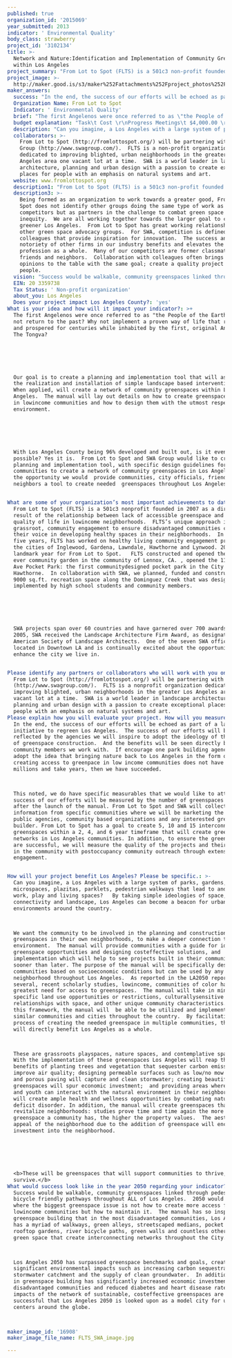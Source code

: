 ```yaml
---
published: true
organization_id: '2015069'
year_submitted: 2013
indicator: ' Environmental Quality'
body_class: strawberry
project_id: '3102134'
title: >-
  Network and Nature:Identification and Implementation of Community Green Spaces
  within Los Angeles
project_summary: "From Lot to Spot (FLTS) is a 501c3 non-profit founded in 2007 as a direct result of the relationship between lack of accessible greenspace and the quality of life in low-income neighborhoods.  FLTS’s unique approach involves grass-root, community engagement to ensure disadvantaged communities contribute their voice in developing healthy spaces in their neighborhoods.  In the last five years, FLTS has worked on healthy living community engagement projects in the cities of Inglewood, Gardena, Lawndale, Hawthorne and Lynwood. 2012 was a landmark year for From Lot to Spot.   FLTS constructed and opened the first ever community garden in the community of Lennox, CA. , opened the 118th/Doty Ave Pocket Park: the first community-designed pocket park in the City of Hawthorne.  In collaboration with SWA, we planned, funded and constructed a 9000 sq.ft. recreation space along the Dominguez Creek that was designed and implemented by high school students and community members.\r\n\r\nSWA projects span over 60 countries and have garnered over 700 awards.  In 2005, SWA received the Landscape Architecture Firm Award, as designated by the American Society of Landscape Architects.  One of the seven SWA offices is located in Downtown LA and is continually excited about the opportunity to enhance the city we live in.\r\n"
project_image: >-
  http://maker.good.is/s3/maker%252Fattachments%252Fproject_photos%252Fimages%252F16908%252Fdisplay%252FFLTS_SWA_image.jpg=c570x385
maker_answers:
  success: "In the end, the success of our efforts will be echoed as part of a larger initiative to re-green Los Angeles.  The success of our efforts will be reflected by the agencies we will inspire to adopt the ideology of this level of greenspace construction.  And the benefits will be seen directly by the community members we work with.  If encourage one park building agency  to adopt the idea that bringing nature back to Los Angeles in the form of creating access to greenpace in low income communities does not have to cost millions and take years, then we have succeeded. \r\nThis noted, we do have specific measurables that we would like to attain. The success of our efforts will be measured by the number of greenspaces created after the launch of the manual. From Lot to Spot and SWA will collect baseline information from specific communities where we will be marketing the manual to public agencies, community based organizations and any interested green space builder. From Lot to Spot has a goal to create 5, 10 and 15 interconnected greenspaces within a 2, 4, and 6 year timeframe that will create green networks in Los Angeles communities. In addition, to ensure the greenspaces are successful, we will measure the quality of the projects and their impact in the community with post-occupancy community outreach through extensive engagement.\r\n"
  Organization Name: From Lot to Spot
  Indicator: ' Environmental Quality'
  brief: "The first Angelenos were once referred to as \"the People of the Earth\".  Why not return to the past? Why not implement a proven way of life that reigned and prospered for centuries while inhabited by the first, original Angelenos:  The Tongva? \r\n\r\nOur goal is to create a planning and implementation tool that will assist in the realization and installation of simple landscape based interventions.  When applied, will create a network of community greenspaces within Los Angeles.  The manual will lay out details on how to create greenspace networks in low-income communities and how to design them with the utmost respect to the environment.\r\n\r\nWith Los Angeles County being 96% developed and built out, is it even possible? Yes it is.  From Lot to Spot and SWA Group would like to create a planning and implementation tool, with specific design guidelines for specific communities to create a network of community greenspaces in Los Angeles. Given the opportunity we would  provide communities, city officials, friends and neighbors a tool to create needed  greenspaces throughout Los Angeles.  \r\n"
  budget explanation: "Task\t Cost \r\nProgress Meetings\t $4,000.00 \r\nResearch/data collection\t $11,575.00 \r\nStakeholder Interviews\t $5,400.00 \r\nCommunity Engagement \t $12,450.00 \r\nDesign Guidelines Drafting\t $11,300.00 \r\nCreate maps, graphics\t $8,500.00 \r\nDraft Manual\t $15,000.00 \r\nRevisions\t $9,500.00 \r\nFinal Manual\t $12,000.00 \r\nMarketing, printing\t $3,400.00 \r\nProject Administration\t $6,875.00 \r\nsub total\t $100,000.00 \r\n"
  description: "Can you imagine, a Los Angeles with a large system of parks, gardens, micro-spaces, plazitas, parklets, pedestrian walkways that lead to and from work, play and living spaces?   By taking simple ideologies of space, connectivity and landscape, Los Angeles can become a beacon for urban environments around the country.  \r\nWe want the community to be involved in the planning and construction of greenspaces in their own neighborhoods, to make a deeper connection to their environment.  The manual will provide communities with a guide for identifying greenspace opportunities and designing cost-effective solutions, and implementation which will help to see projects built in their communities much sooner than later. The purpose of the manual will be specifically designed for communities based on socio-economic conditions but can be used by any neighborhood throughout Los Angeles.  As reported in the LA2050 report and several, recent scholarly studies, low-income, communities of color have the greatest need for access to greenspaces.  The manual will take in mind specific land use opportunities or restrictions, culturally-sensitive relationships with space, and other unique community characteristics.  With this framework, the manual will  be able to be utilized and implemented in similar communities and cities throughout the country.  By facilitating the process of creating the needed greenspace in multiple communities, the manual will directly benefit Los Angeles as a whole. \r\nThese are grassroots playspaces, nature spaces, and contemplative spaces.  With the implementation of these greenspaces Los Angeles will reap the benefits of planting trees and vegetation that sequester carbon emissions and improve air quality; designing permeable surfaces such as low/no mow grasses and porous paving will capture and clean stormwater; creating beautiful, clean greenspaces will spur economic investment;  and providing areas where adults and youth can interact with the natural environment in their neighborhoods will create ample health and wellness opportunities by combating nature deficit disorder. In addition, the manual will create greenspaces that will revitalize neighborhoods: studies prove time and time again the more greenspace a community has, the higher the property values.  The aesthetic appeal of the neighborhood due to the addition of greenspace will encourage investment into the neighborhood.\r\n\r\n<b>These will be greenspaces that will support communities to thrive, not just survive.</b>   "
  collaborators: >-
    From Lot to Spot (http://fromlottospot.org/) will be partnering with SWA
    Group (http://www.swagroup.com/).  FLTS is a non-profit organization
    dedicated to improving blighted, urban neighborhoods in the greater Los
    Angeles area one vacant lot at a time.  SWA is a world leader in landscape
    architecture, planning and urban design with a passion to create exceptional
    places for people with an emphasis on natural systems and art.
  website: www.fromlottospot.org
  description1: "From Lot to Spot (FLTS) is a 501c3 non-profit founded in 2007 as a direct result of the relationship between lack of accessible greenspace and the quality of life in low-income neighborhoods.  FLTS’s unique approach involves grass-root, community engagement to ensure disadvantaged communities contribute their voice in developing healthy spaces in their neighborhoods.  In the last five years, FLTS has worked on healthy living community engagement projects in the cities of Inglewood, Gardena, Lawndale, Hawthorne and Lynwood. 2012 was a landmark year for From Lot to Spot.   FLTS constructed and opened the first ever community garden in the community of Lennox, CA. , opened the 118th/Doty Ave Pocket Park: the first community-designed pocket park in the City of Hawthorne.  In collaboration with SWA, we planned, funded and constructed a 9000 sq.ft. recreation space along the Dominguez Creek that was designed and implemented by high school students and community members.\r\n\r\nSWA projects span over 60 countries and have garnered over 700 awards.  In 2005, SWA received the Landscape Architecture Firm Award, as designated by the American Society of Landscape Architects.  One of the seven SWA offices is located in Downtown LA and is continually excited about the opportunity to enhance the city we live in.\r\n"
  description3: >-
    Being formed as an organization to work towards a greater good, From Lot to
    Spot does not identify other groups doing the same type of work as
    competitors but as partners in the challenge to combat green space
    inequity.  We are all working together towards the larger goal to create a
    greener Los Angeles.  From Lot to Spot has great working relationships with
    other green space advocacy groups.  For SWA, competition is defined as
    colleagues that provide inspiration for innovation.  The success and
    notoriety of other firms in our industry benefits and elevates the
    profession as a whole.  Many of our competitors are former classmates,
    friends and neighbors.  Collaboration with colleagues often brings different
    opinions to the table with the same goal; create a quality project for
    people.
  vision: "Success would be walkable, community greenspaces linked through pedestrian and bicycle friendly pathways throughout ALL of Los Angeles.  2050 would be a year where the biggest greenspace issue is not how to create more access for low-income communities but how to maintain it.  The manual has so inspired greenspace building that in the most disadvantaged communities, Los Angeles has a myriad of walkways, green alleys, streetscaped medians, pocket parks, roof-top gardens, river bicycle paths, green walls and countless other forms of green space that create interconnecting networks throughout the City. \r\nLos Angeles 2050 has surpassed greenspace benchmarks and goals, creating significant environmental impacts such as increasing carbon sequestration, stormwater catchment and the supply of clean groundwater.  In addition, surge in greenspace building has significantly increased economic investment in disadvantaged communities and reduced diabetes and heart disease rates.  The impacts of the network of sustainable, cost-effective greenspaces are so successful that Los Angeles 2050 is looked upon as a model city for urban centers around the globe.\r\n"
  EIN: 20 3359738
  Tax Status: ' Non-profit organization'
  about_you: Los Angeles
  Does your project impact Los Angeles County?: 'yes'
What is your idea and how will it impact your indicator?: >+
  The first Angelenos were once referred to as "the People of the Earth".  Why
  not return to the past? Why not implement a proven way of life that reigned
  and prospered for centuries while inhabited by the first, original Angelenos: 
  The Tongva? 






  Our goal is to create a planning and implementation tool that will assist in
  the realization and installation of simple landscape based interventions. 
  When applied, will create a network of community greenspaces within Los
  Angeles.  The manual will lay out details on how to create greenspace networks
  in lowincome communities and how to design them with the utmost respect to the
  environment.






  With Los Angeles County being 96% developed and built out, is it even
  possible? Yes it is.  From Lot to Spot and SWA Group would like to create a
  planning and implementation tool, with specific design guidelines for specific
  communities to create a network of community greenspaces in Los Angeles. Given
  the opportunity we would  provide communities, city officials, friends and
  neighbors a tool to create needed  greenspaces throughout Los Angeles.  


What are some of your organization’s most important achievements to date?: >+
  From Lot to Spot (FLTS) is a 501c3 nonprofit founded in 2007 as a direct
  result of the relationship between lack of accessible greenspace and the
  quality of life in lowincome neighborhoods.  FLTS’s unique approach involves
  grassroot, community engagement to ensure disadvantaged communities contribute
  their voice in developing healthy spaces in their neighborhoods.  In the last
  five years, FLTS has worked on healthy living community engagement projects in
  the cities of Inglewood, Gardena, Lawndale, Hawthorne and Lynwood. 2012 was a
  landmark year for From Lot to Spot.   FLTS constructed and opened the first
  ever community garden in the community of Lennox, CA. , opened the 118th/Doty
  Ave Pocket Park: the first communitydesigned pocket park in the City of
  Hawthorne.  In collaboration with SWA, we planned, funded and constructed a
  9000 sq.ft. recreation space along the Dominguez Creek that was designed and
  implemented by high school students and community members.






  SWA projects span over 60 countries and have garnered over 700 awards.  In
  2005, SWA received the Landscape Architecture Firm Award, as designated by the
  American Society of Landscape Architects.  One of the seven SWA offices is
  located in Downtown LA and is continually excited about the opportunity to
  enhance the city we live in.


Please identify any partners or collaborators who will work with you on this project.: >-
  From Lot to Spot (http://fromlottospot.org/) will be partnering with SWA Group
  (http://www.swagroup.com/).  FLTS is a nonprofit organization dedicated to
  improving blighted, urban neighborhoods in the greater Los Angeles area one
  vacant lot at a time.  SWA is a world leader in landscape architecture,
  planning and urban design with a passion to create exceptional places for
  people with an emphasis on natural systems and art.
Please explain how you will evaluate your project. How will you measure success?: >+
  In the end, the success of our efforts will be echoed as part of a larger
  initiative to regreen Los Angeles.  The success of our efforts will be
  reflected by the agencies we will inspire to adopt the ideology of this level
  of greenspace construction.  And the benefits will be seen directly by the
  community members we work with.  If encourage one park building agency  to
  adopt the idea that bringing nature back to Los Angeles in the form of
  creating access to greenpace in low income communities does not have to cost
  millions and take years, then we have succeeded. 



  This noted, we do have specific measurables that we would like to attain. The
  success of our efforts will be measured by the number of greenspaces created
  after the launch of the manual. From Lot to Spot and SWA will collect baseline
  information from specific communities where we will be marketing the manual to
  public agencies, community based organizations and any interested green space
  builder. From Lot to Spot has a goal to create 5, 10 and 15 interconnected
  greenspaces within a 2, 4, and 6 year timeframe that will create green
  networks in Los Angeles communities. In addition, to ensure the greenspaces
  are successful, we will measure the quality of the projects and their impact
  in the community with postoccupancy community outreach through extensive
  engagement.


How will your project benefit Los Angeles? Please be specific.: >-
  Can you imagine, a Los Angeles with a large system of parks, gardens,
  microspaces, plazitas, parklets, pedestrian walkways that lead to and from
  work, play and living spaces?   By taking simple ideologies of space,
  connectivity and landscape, Los Angeles can become a beacon for urban
  environments around the country.  



  We want the community to be involved in the planning and construction of
  greenspaces in their own neighborhoods, to make a deeper connection to their
  environment.  The manual will provide communities with a guide for identifying
  greenspace opportunities and designing costeffective solutions, and
  implementation which will help to see projects built in their communities much
  sooner than later. The purpose of the manual will be specifically designed for
  communities based on socioeconomic conditions but can be used by any
  neighborhood throughout Los Angeles.  As reported in the LA2050 report and
  several, recent scholarly studies, lowincome, communities of color have the
  greatest need for access to greenspaces.  The manual will take in mind
  specific land use opportunities or restrictions, culturallysensitive
  relationships with space, and other unique community characteristics.  With
  this framework, the manual will  be able to be utilized and implemented in
  similar communities and cities throughout the country.  By facilitating the
  process of creating the needed greenspace in multiple communities, the manual
  will directly benefit Los Angeles as a whole. 



  These are grassroots playspaces, nature spaces, and contemplative spaces. 
  With the implementation of these greenspaces Los Angeles will reap the
  benefits of planting trees and vegetation that sequester carbon emissions and
  improve air quality; designing permeable surfaces such as low/no mow grasses
  and porous paving will capture and clean stormwater; creating beautiful, clean
  greenspaces will spur economic investment;  and providing areas where adults
  and youth can interact with the natural environment in their neighborhoods
  will create ample health and wellness opportunities by combating nature
  deficit disorder. In addition, the manual will create greenspaces that will
  revitalize neighborhoods: studies prove time and time again the more
  greenspace a community has, the higher the property values.  The aesthetic
  appeal of the neighborhood due to the addition of greenspace will encourage
  investment into the neighborhood.






  <b>These will be greenspaces that will support communities to thrive, not just
  survive.</b>   
What would success look like in the year 2050 regarding your indicator?: >+
  Success would be walkable, community greenspaces linked through pedestrian and
  bicycle friendly pathways throughout ALL of Los Angeles.  2050 would be a year
  where the biggest greenspace issue is not how to create more access for
  lowincome communities but how to maintain it.  The manual has so inspired
  greenspace building that in the most disadvantaged communities, Los Angeles
  has a myriad of walkways, green alleys, streetscaped medians, pocket parks,
  rooftop gardens, river bicycle paths, green walls and countless other forms of
  green space that create interconnecting networks throughout the City. 



  Los Angeles 2050 has surpassed greenspace benchmarks and goals, creating
  significant environmental impacts such as increasing carbon sequestration,
  stormwater catchment and the supply of clean groundwater.  In addition, surge
  in greenspace building has significantly increased economic investment in
  disadvantaged communities and reduced diabetes and heart disease rates.  The
  impacts of the network of sustainable, costeffective greenspaces are so
  successful that Los Angeles 2050 is looked upon as a model city for urban
  centers around the globe.



maker_image_id: '16908'
maker_image_file_name: FLTS_SWA_image.jpg

---
```

